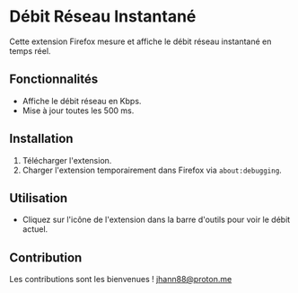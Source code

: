 # Débit Réseau Instantané

Cette extension Firefox mesure et affiche le débit réseau instantané en temps réel.

## Fonctionnalités

- Affiche le débit réseau en Kbps.
- Mise à jour toutes les 500 ms.

## Installation

1. Télécharger l'extension.
2. Charger l'extension temporairement dans Firefox via `about:debugging`.

## Utilisation

- Cliquez sur l'icône de l'extension dans la barre d'outils pour voir le débit actuel.

## Contribution

Les contributions sont les bienvenues ! jhann88@proton.me
